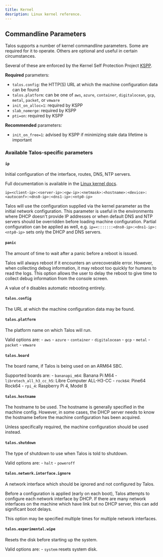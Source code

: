 ```yaml
---
title: Kernel
desription: Linux kernel reference.
---
```


## Commandline Parameters

Talos supports a number of kernel commandline parameters.  Some are required for
it to operate.  Others are optional and useful in certain circumstances.

Several of these are enforced by the Kernel Self Protection Project [KSPP](https://kernsec.org/wiki/index.php/Kernel_Self_Protection_Project/Recommended_Settings).

**Required** parameters:

- `talos.config`: the HTTP(S) URL at which the machine configuration data can be found
- `talos.platform`: can be one of `aws`, `azure`, `container`, `digitalocean`, `gcp`, `metal`, `packet`, or `vmware`
- `init_on_alloc=1`: required by KSPP
- `slab_nomerge`: required by KSPP
- `pti=on`: required by KSPP

**Recommended** parameters:

 - `init_on_free=1`: advised by KSPP if minimizing stale data lifetime is
     important

### Available Talos-specific parameters

#### `ip`

  Initial configuration of the interface, routes, DNS, NTP servers.

  Full documentation is available in the [Linux kernel docs](https://www.kernel.org/doc/Documentation/filesystems/nfs/nfsroot.txt).

  `ip=<client-ip>:<server-ip>:<gw-ip>:<netmask>:<hostname>:<device>:<autoconf>:<dns0-ip>:<dns1-ip>:<ntp0-ip>`

  Talos will use the configuration supplied via the kernel parameter as the initial network configuration.
  This parameter is useful in the environments where DHCP doesn't provide IP addresses or when default DNS and NTP servers should be overridden
  before loading machine configuration.
  Partial configuration can be applied as well, e.g. `ip=<:::::::<dns0-ip>:<dns1-ip>:<ntp0-ip>` sets only the DHCP and DNS servers.
#### `panic`

  The amount of time to wait after a panic before a reboot is issued.

  Talos will always reboot if it encounters an unrecoverable error.
  However, when collecting debug information, it may reboot too quickly for
  humans to read the logs.
  This option allows the user to delay the reboot to give time to collect debug
  information from the console screen.

  A value of `0` disables automatic rebooting entirely.

#### `talos.config`

  The URL at which the machine configuration data may be found.

#### `talos.platform`

  The platform name on which Talos will run.

  Valid options are:
    - `aws`
    - `azure`
    - `container`
    - `digitalocean`
    - `gcp`
    - `metal`
    - `packet`
    - `vmware`

#### `talos.board`

  The board name, if Talos is being used on an ARM64 SBC.

  Supported boards are:
    - `bananapi_m64`: Banana Pi M64
    - `libretech_all_h3_cc_h5`: Libre Computer ALL-H3-CC
    - `rock64`: Pine64 Rock64
    - `rpi_4`: Raspberry Pi 4, Model B

#### `talos.hostname`

  The hostname to be used.
  The hostname is generally specified in the machine config.
  However, in some cases, the DHCP server needs to know the hostname
  before the machine configuration has been acquired.

  Unless specifically required, the machine configuration should be used
  instead.

#### `talos.shutdown`

  The type of shutdown to use when Talos is told to shutdown.

  Valid options are:
    - `halt`
    - `poweroff`

#### `talos.network.interface.ignore`

  A network interface which should be ignored and not configured by Talos.

  Before a configuration is applied (early on each boot), Talos attempts to
  configure each network interface by DHCP.
  If there are many network interfaces on the machine which have link but no
  DHCP server, this can add significant boot delays.

  This option may be specified multiple times for multiple network interfaces.

#### `talos.experimental.wipe`

  Resets the disk before starting up the system.

  Valid options are:
    - `system` resets system disk.
